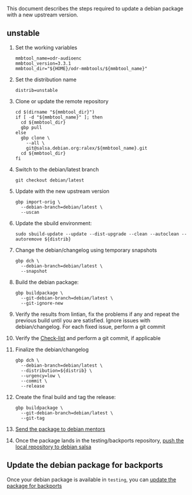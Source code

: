 This document describes the steps required to update
a debian package with a new upstream version.

## unstable

1. Set the working variables
   ```
   mmbtool_name=odr-audioenc
   mmbtool_version=3.3.1
   mmbtool_dir="${HOME}/odr-mmbtools/${mmbtool_name}"
   ```
1. Set the distribution name
   ```
   distrib=unstable
   ```
1. Clone or update the remote repository
   ```
   cd $(dirname "${mmbtool_dir}")
   if [ -d "${mmbtool_name}" ]; then
     cd ${mmbtool_dir}
     gbp pull
   else
     gbp clone \
       --all \
       git@salsa.debian.org:ralex/${mmbtool_name}.git
     cd ${mmbtool_dir}
   fi
   ```
1. Switch to the debian/latest branch
   ```
   git checkout debian/latest
   ```
1. Update with the new upstream version
   ```
   gbp import-orig \
     --debian-branch=debian/latest \
     --uscan
   ```
1. Update the sbuild environment:
   ```
   sudo sbuild-update --update --dist-upgrade --clean --autoclean --autoremove ${distrib}
   ```
1. Change the debian/changelog using temporary snapshots
   ```
   gbp dch \
     --debian-branch=debian/latest \
     --snapshot
   ```
1. Build the debian package:
   ```
   gbp buildpackage \
     --git-debian-branch=debian/latest \
     --git-ignore-new
   ```
1. Verify the results from lintian, fix the problems if any and repeat the 
previous build until you are satisfied. Ignore issues with debian/changelog. For each fixed issue,
perform a git commit

1. Verify the [Check-list](CHECKLIST.md) and perform a git commit, if applicable

1. Finalize the debian/changelog
   ```
   gbp dch \
     --debian-branch=debian/latest \
     --distribution=${distrib} \
     --urgency=low \
     --commit \
     --release
   ```
1. Create the final build and tag the release:
   ```
   gbp buildpackage \
     --git-debian-branch=debian/latest \
     --git-tag
   ```
1. [Send the package to debian mentors](MENTORS.md)
1. Once the package lands in the testing/backports repository,
[push the local repository to debian salsa](SALSA.md)

## Update the debian package for backports

Once your debian package is available in `testing`, you can [update the 
package for backports](BACKPORTS.md)